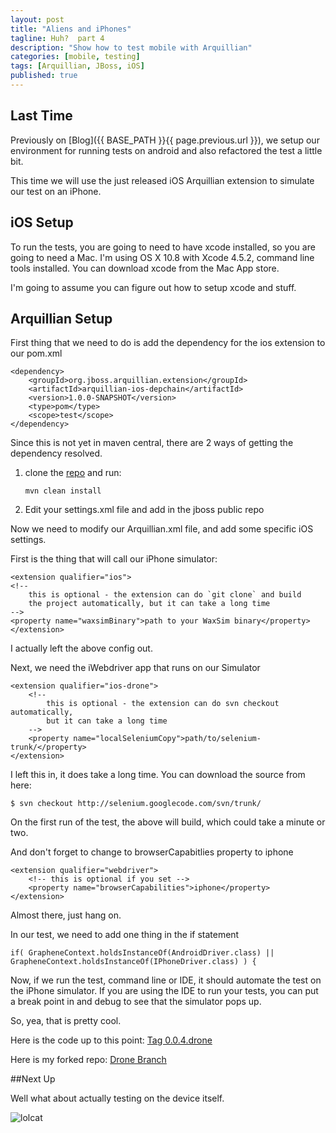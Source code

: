 ```yaml
---
layout: post
title: "Aliens and iPhones"
tagline: Huh?  part 4
description: "Show how to test mobile with Arquillian"
categories: [mobile, testing]
tags: [Arquillian, JBoss, iOS]
published: true
---
```


## Last Time

Previously on [Blog]({{ BASE_PATH }}{{ page.previous.url }}),  we setup our environment for running tests on android and also refactored the test a little bit.

This time we will use the just released iOS Arquillian extension to simulate our test on an iPhone.


## iOS Setup

To run the tests, you are going to need to have xcode installed, so you are going to need a Mac.  I'm using OS X 10.8 with Xcode 4.5.2, command line tools installed.  You can download xcode from the Mac App store.

I'm going to assume you can figure out how to setup xcode and stuff.

## Arquillian Setup

First thing that we need to do is add the dependency for the ios extension to our pom.xml

    <dependency>
        <groupId>org.jboss.arquillian.extension</groupId>
        <artifactId>arquillian-ios-depchain</artifactId>
        <version>1.0.0-SNAPSHOT</version>
        <type>pom</type>
        <scope>test</scope>
    </dependency>

Since this is not yet in maven central, there are 2 ways of getting the dependency resolved.

1.  clone the [repo](https://github.com/arquillian/arquillian-extension-ios) and run:

        mvn clean install

2.  Edit your settings.xml file and add in the jboss public repo



Now we need to modify our Arquillian.xml file, and add some specific iOS settings.

First is the thing that will call our iPhone simulator:

    <extension qualifier="ios">
    <!--
        this is optional - the extension can do `git clone` and build
        the project automatically, but it can take a long time
    -->
    <property name="waxsimBinary">path to your WaxSim binary</property>
    </extension>

I actually left the above config out.


Next, we need the iWebdriver app that runs on our Simulator

    <extension qualifier="ios-drone">
        <!--
            this is optional - the extension can do svn checkout automatically,
            but it can take a long time
        -->
        <property name="localSeleniumCopy">path/to/selenium-trunk/</property>
    </extension>

I left this in,  it does take a long time. You can download the source from here:

    $ svn checkout http://selenium.googlecode.com/svn/trunk/

On the first run of the test, the above will build,  which could take a minute or two.

And don't forget to change to browserCapabitlies property to iphone

    <extension qualifier="webdriver">
        <!-- this is optional if you set -->
        <property name="browserCapabilities">iphone</property>
    </extension>

Almost there,  just hang on.

In our test, we need to add one thing in the if statement

    if( GrapheneContext.holdsInstanceOf(AndroidDriver.class) || GrapheneContext.holdsInstanceOf(IPhoneDriver.class) ) {


Now, if we run the test, command line or IDE, it should automate the test on the iPhone simulator.  If you are using the IDE to run your tests, you can put a break point in and debug to see that the simulator pops up.

So, yea, that is pretty cool.

Here is the code up to this point: [Tag 0.0.4.drone](https://github.com/lholmquist/as-quickstarts/archive/0.0.4.drone.zip)

Here is my forked repo: [Drone Branch](https://github.com/lholmquist/as-quickstarts/tree/drone)


##Next Up

Well what about actually testing on the device itself.


![lolcat](http://i.chzbgr.com/completestore/2008/5/7/aliencatexits128546748960791250.jpg)




